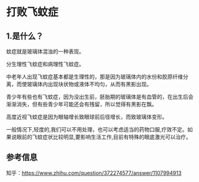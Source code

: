 # 打败飞蚊症

## 1.是什么？

蚊症就是玻璃体混浊的一种表现。

分生理性飞蚊症和病理性飞蚊症。

中老年人出现飞蚊症基本都是生理性的，那是因为玻璃体内的水份和胶原纤维分离，而使玻璃体内出现块状物或液体不均匀，从而有黑影出现。

青少年有些也有飞蚊症，因为没出生前，胚胎期的玻璃体是有血管的，在出生后会渐渐消失，但有些青少年可能还会有残留，所以觉得有黑影在飘。

高度近视飞蚊症是因为眼轴增长致眼球前后径增长，而致玻璃体变形。

一般情况下,轻度的,我们可以不用处理，也可以考虑适当的药物口服,疗效不定。如果说眼前的飞蚊症状比较明显,要影响生活工作,目前有特殊的眼底激光可以治疗。





## 参考信息



知乎：https://www.zhihu.com/question/372274577/answer/1107994913



